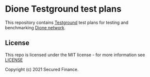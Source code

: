 # Dione Testground test plans

This repository contains [Testground](https://github.com/testground/testground) test plans for testing and benchmarking [Dione network](https://github.com/Secured-Finance/dione).

## License

This repo is licensed under the MIT license - for more information see [LICENSE](LICENSE)

Copyright (c) 2021 Secured Finance.
